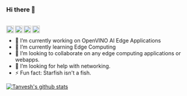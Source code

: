 ### Hi there 👋

<br/>
<a href="https://www.linkedin.com/in/tanvesh-takawale/">
  <img align="left" alt="My LinkdeIN" width="20px" src="https://cdn.jsdelivr.net/npm/simple-icons@v3/icons/linkedin.svg" />
</a>
<a href="https://twitter.com/TanveshT">
  <img align="left" alt="My Twitter" width="20px" src="https://cdn.jsdelivr.net/npm/simple-icons@v3/icons/twitter.svg" />
</a>
<a href="https://www.instagram.com/tanvesht/">
  <img align="left" alt="My Instagram" width="20px" src="https://cdn.jsdelivr.net/npm/simple-icons@v3/icons/instagram.svg" />
</a>
<a href="https://www.reddit.com/user/RapTvin">
  <img align="left" alt="My Reddit" width="20px" src="https://cdn.jsdelivr.net/npm/simple-icons@v3/icons/reddit.svg" />
</a>
<br/>

- 🔭 I’m currently working on OpenVINO AI Edge Applications
- 🌱 I’m currently learning Edge Computing
- 👯 I’m looking to collaborate on any edge computing applications or webapps.
- 🤔 I’m looking for help with networking.
- ⚡ Fun fact: Starfish isn't a fish.

[![Tanvesh's github stats](https://github-readme-stats.vercel.app/api?username=TanveshT)](https://github.com/anuraghazra/github-readme-stats)
